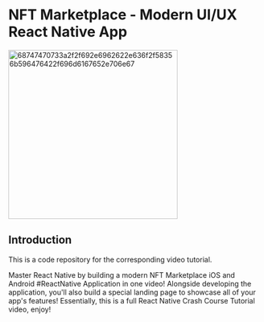 # NFT Marketplace - Modern UI/UX React Native App
<img width="336" alt="68747470733a2f2f692e6962622e636f2f58356b596476422f696d6167652e706e67" src="https://github.com/Prasannaverse13/NFT-marketplace-app-using-polygon-technology/assets/116105281/0a6f60f8-840b-4b33-8d29-1d890eb6dc6b">

## Introduction
This is a code repository for the corresponding video tutorial.

Master React Native by building a modern NFT Marketplace iOS and Android #ReactNative Application in one video! Alongside developing the application, you'll also build a special landing page to showcase all of your app's features! Essentially, this is a full React Native Crash Course Tutorial video, enjoy!
